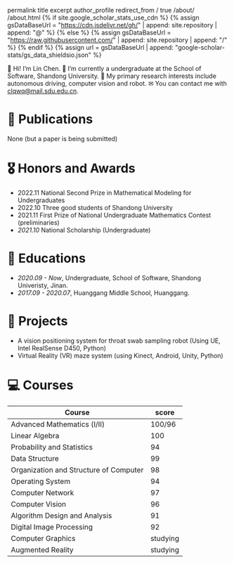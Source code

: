 <span class='anchor' id='about-me'></span>
permalink	title	excerpt	author_profile	redirect_from
/
true
/about/
/about.html
{% if site.google_scholar_stats_use_cdn %} {% assign gsDataBaseUrl = "https://cdn.jsdelivr.net/gh/" | append: site.repository | append: "@" %} {% else %} {% assign gsDataBaseUrl = "https://raw.githubusercontent.com/" | append: site.repository | append: "/" %} {% endif %} {% assign url = gsDataBaseUrl | append: "google-scholar-stats/gs_data_shieldsio.json" %}

👋 Hi! I’m Lin Chen. 🌱 I’m currently a undergraduate at the School of Software, Shandong University. 👀 My primary research interests include autonomous driving, computer vision and robot. ✉ You can contact me with clqwq@mail.sdu.edu.cn.

# 📝 Publications 

None (but a paper is being submitted)

# 🎖 Honors and Awards
- 2022.11 National Second Prize in Mathematical Modeling for Undergraduates
- 2022.10 Three good students of Shandong University
- 2021.11 First Prize of National Undergraduate Mathematics Contest (preliminaries)
- *2021.10* National Scholarship (Undergraduate) 

# 📖 Educations
- *2020.09 - Now*, Undergraduate, School of Software, Shandong Univeristy, Jinan.
- *2017.09 - 2020.07*, Huanggang Middle School, Huanggang.

# 📁 Projects

- A vision positioning system for throat swab sampling robot (Using UE, Intel RealSense D450, Python)
- Virtual Reality (VR) maze system (using Kinect, Android, Unity, Python)

# 💻 Courses

| Course                                 | score    |
| -------------------------------------- | -------- |
| Advanced Mathematics (Ⅰ/Ⅱ)             | 100/96   |
| Linear Algebra                         | 100      |
| Probability and Statistics             | 94       |
| Data Structure                         | 99       |
| Organization and Structure of Computer | 98       |
| Operating System                       | 94       |
| Computer Network                       | 97       |
| Computer Vision                        | 96       |
| Algorithm Design and Analysis          | 91       |
| Digital Image Processing               | 92       |
| Computer Graphics                      | studying |
| Augmented Reality                      | studying |
